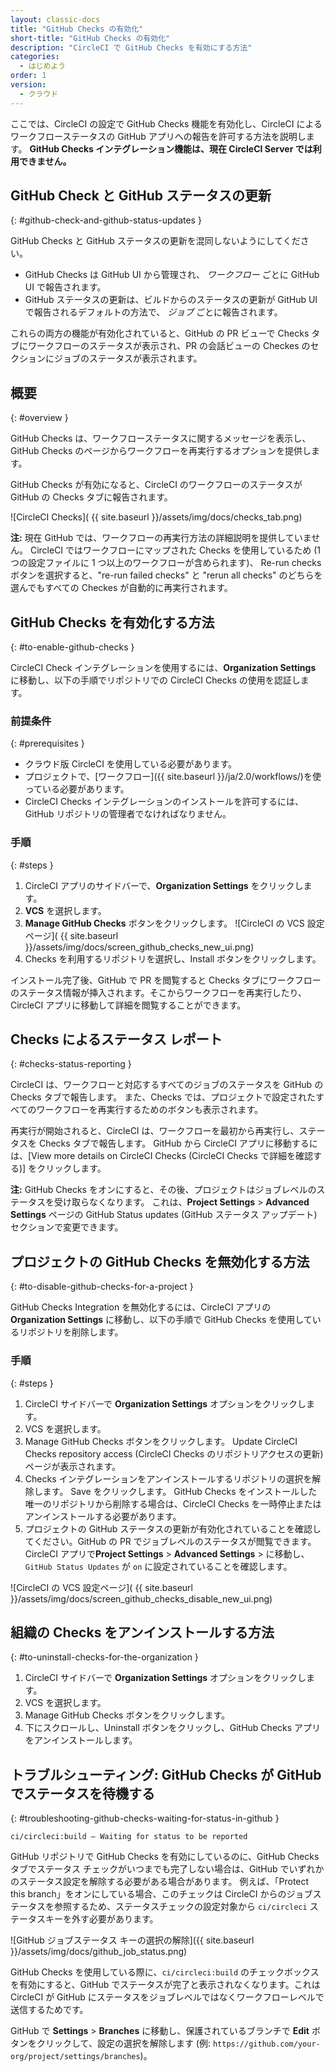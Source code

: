 ```yaml
---
layout: classic-docs
title: "GitHub Checks の有効化"
short-title: "GitHub Checks の有効化"
description: "CircleCI で GitHub Checks を有効にする方法"
categories:
  - はじめよう
order: 1
version:
  - クラウド
---
```


ここでは、CircleCI の設定で GitHub Checks 機能を有効化し、CircleCI によるワークフローステータスの GitHub アプリへの報告を許可する方法を説明します。 **GitHub Checks インテグレーション機能は、現在 CircleCI Server では利用できません。**

## GitHub Check と GitHub ステータスの更新
{: #github-check-and-github-status-updates }

GitHub Checks と GitHub ステータスの更新を混同しないようにしてください。

* GitHub Checks は GitHub UI から管理され、 _ワークフロー_ ごとに GitHub UI で報告されます。
* GitHub ステータスの更新は、ビルドからのステータスの更新が GitHub UI で報告されるデフォルトの方法で、 _ジョブ_ ごとに報告されます。

これらの両方の機能が有効化されていると、GitHub の PR ビューで Checks タブにワークフローのステータスが表示され、PR の会話ビューの Checkes のセクションにジョブのステータスが表示されます。

## 概要
{: #overview }

GitHub Checks は、ワークフローステータスに関するメッセージを表示し、GitHub Checks のページからワークフローを再実行するオプションを提供します。

GitHub Checks が有効になると、CircleCI のワークフローのステータスが GitHub の Checks タブに報告されます。

![CircleCI Checks]( {{ site.baseurl }}/assets/img/docs/checks_tab.png)

**注:** 現在 GitHub では、ワークフローの再実行方法の詳細説明を提供していません。 CircleCI ではワークフローにマップされた Checks を使用しているため (1 つの設定ファイルに 1 つ以上のワークフローが含められます)、 Re-run checks ボタンを選択すると、"re-run failed checks" と "rerun all checks" のどちらを選んでもすべての Checkes が自動的に再実行されます。

## GitHub Checks を有効化する方法
{: #to-enable-github-checks }

CircleCI Check インテグレーションを使用するには、**Organization Settings** に移動し、以下の手順でリポジトリでの CircleCI Checks の使用を認証します。

### 前提条件
{: #prerequisites }

- クラウド版 CircleCI を使用している必要があります。
- プロジェクトで、[ワークフロー]({{ site.baseurl }}/ja/2.0/workflows/)を使っている必要があります。
- CircleCI Checks インテグレーションのインストールを許可するには、GitHub リポジトリの管理者でなければなりません。

### 手順
{: #steps }

1. CircleCI アプリのサイドバーで、**Organization Settings** をクリックします。
2. **VCS** を選択します。
3. **Manage GitHub Checks** ボタンをクリックします。    ![CircleCI の VCS 設定ページ]( {{ site.baseurl }}/assets/img/docs/screen_github_checks_new_ui.png)
4. Checks を利用するリポジトリを選択し、Install ボタンをクリックします。

インストール完了後、GitHub で PR を閲覧すると Checks タブにワークフローのステータス情報が挿入されます。そこからワークフローを再実行したり、CircleCI アプリに移動して詳細を閲覧することができます。

## Checks によるステータス レポート
{: #checks-status-reporting }

CircleCI は、ワークフローと対応するすべてのジョブのステータスを GitHub の Checks タブで報告します。 また、Checks では、プロジェクトで設定されたすべてのワークフローを再実行するためのボタンも表示されます。

再実行が開始されると、CircleCI は、ワークフローを最初から再実行し、ステータスを Checks タブで報告します。 GitHub から CircleCI アプリに移動するには、[View more details on CircleCI Checks (CircleCI Checks で詳細を確認する)] をクリックします。

**注:** GitHub Checks をオンにすると、その後、プロジェクトはジョブレベルのステータスを受け取らなくなります。 これは、**Project Settings** > **Advanced Settings** ページの GitHub Status updates (GitHub ステータス アップデート) セクションで変更できます。

## プロジェクトの GitHub Checks を無効化する方法
{: #to-disable-github-checks-for-a-project }

GitHub Checks Integration を無効化するには、CircleCI アプリの **Organization Settings** に移動し、以下の手順で GitHub Checks を使用しているリポジトリを削除します。

### 手順
{: #steps }

1. CircleCI サイドバーで **Organization Settings** オプションをクリックします。
2. VCS を選択します。
3. Manage GitHub Checks ボタンをクリックします。 Update CircleCI Checks repository access (CircleCI Checks のリポジトリアクセスの更新) ページが表示されます。
4. Checks インテグレーションをアンインストールするリポジトリの選択を解除します。 Save をクリックします。 GitHub Checks をインストールした唯一のリポジトリから削除する場合は、CircleCI Checks を一時停止またはアンインストールする必要があります。
5. プロジェクトの GitHub ステータスの更新が有効化されていることを確認してください。GitHub の PR でジョブレベルのステータスが閲覧できます。CircleCI アプリで**Project Settings** > **Advanced Settings** > に移動し、`GitHub Status Updates` が `on` に設定されていることを確認します。

![CircleCI の VCS 設定ページ]( {{ site.baseurl }}/assets/img/docs/screen_github_checks_disable_new_ui.png)

## 組織の Checks をアンインストールする方法
{: #to-uninstall-checks-for-the-organization }

1. CircleCI サイドバーで **Organization Settings** オプションをクリックします。
2. VCS を選択します。
3. Manage GitHub Checks ボタンをクリックします。
4. 下にスクロールし、Uninstall ボタンをクリックし、GitHub Checks アプリをアンインストールします。


## トラブルシューティング: GitHub Checks が GitHub でステータスを待機する
{: #troubleshooting-github-checks-waiting-for-status-in-github }

`ci/circleci:build — Waiting for status to be reported`

GitHub リポジトリで GitHub Checks を有効にしているのに、GitHub Checks タブでステータス チェックがいつまでも完了しない場合は、GitHub でいずれかのステータス設定を解除する必要がある場合があります。 例えば、「Protect this branch」をオンにしている場合、このチェックは CircleCI からのジョブステータスを参照するため、ステータスチェックの設定対象から `ci/circleci` ステータスキーを外す必要があります。

![GitHub ジョブステータス キーの選択の解除]({{ site.baseurl }}/assets/img/docs/github_job_status.png)

GitHub Checks を使用している際に、`ci/circleci:build` のチェックボックスを有効にすると、GitHub でステータスが完了と表示されなくなります。これは CircleCI が GitHub にステータスをジョブレベルではなくワークフローレベルで送信するためです。

GitHub で **Settings** > **Branches** に移動し、保護されているブランチで **Edit** ボタンをクリックして、設定の選択を解除します (例: `https://github.com/your-org/project/settings/branches`)。

